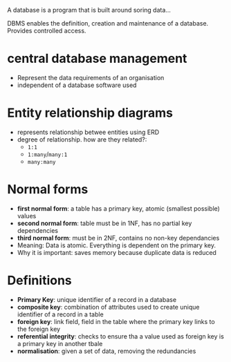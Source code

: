A database is a program that is built around soring data...

DBMS enables the definition, creation and maintenance of a database. Provides controlled access.

# central database management
* Represent the data requirements of an organisation
* independent of a database software used

# Entity relationship diagrams
* represents relationship betwee entities using ERD
* degree of relationship. how are they related?:
  * `1:1`
  * `1:many`/`many:1`
  * `many:many`

# Normal forms
* **first normal form**: a table has a primary key, atomic (smallest possible) values
* **second normal form**: table must be in 1NF, has no partial key dependencies
* **third normal form**: must be in 2NF, contains no non-key dependancies
 * Meaning: Data is atomic. Everything is dependent on the primary key.
 * Why it is important: saves memory because duplicate data is reduced


# Definitions
* **Primary Key**: unique identifier of a record in a database
* **composite key**: combination of attributes used to create unique identifier of a record in a table
* **foreign key**: link field, field in the table where the primary key links to the foreign key
* **referential integrity**: checks to ensure tha a value used as foreign key is a primary key in another tbale
* **normalisation**: given a set of data, removing the redundancies
